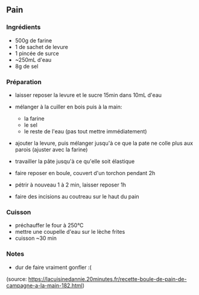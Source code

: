 ## Pain

### Ingrédients

- 500g de farine
- 1 de sachet de levure
- 1 pincée de surce
- ~250mL d'eau
- 8g de sel

### Préparation

- laisser reposer la levure et le sucre 15min dans 10mL d'eau
- mélanger à la cuiller en bois puis à la main:
  - la farine
  - le sel
  - le reste de l'eau (pas tout mettre immédiatement)
- ajouter la levure, puis mélanger jusqu'à ce que la pate ne colle plus aux parois (ajuster avec la farine)
- travailler la pâte jusqu'à ce qu'elle soit élastique

- faire reposer en boule,  couvert d'un torchon pendant 2h

- pétrir à nouveau 1 à 2 min, laisser reposer 1h

- faire des incisions au coutreau sur le haut du pain

### Cuisson

- préchauffer le four à 250°C
- mettre une coupelle d'eau sur le lèche frites
- cuisson ~30 min

### Notes

- dur de faire vraiment gonfler :(



(source: https://lacuisinedannie.20minutes.fr/recette-boule-de-pain-de-campagne-a-la-main-182.html)
